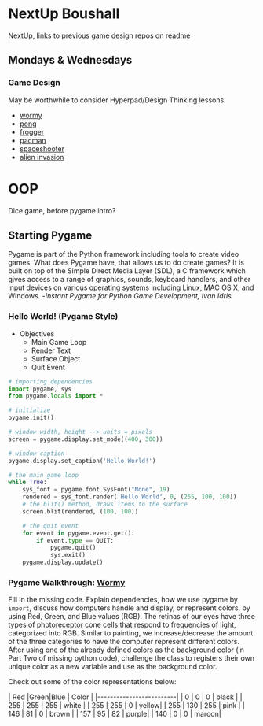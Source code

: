 # NextUp Boushall
NextUp, links to previous game design repos on readme

## Mondays & Wednesdays

### Game Design  

May be worthwhile to consider Hyperpad/Design Thinking lessons.

* [wormy](https://github.com/joetechem/wormy_rasp)  
* [pong](https://github.com/joetechem/pong/tree/master/pong-pygame/pong)
* [frogger](https://github.com/joetechem/frogger)
* [pacman](https://github.com/joetechem/pacman-python-mirror)
* [spaceshooter](https://github.com/joetechem/pygame_tutorials)
* [alien invasion](https://github.com/joetechem/alien_invasion/tree/master/alien_invade)

# OOP  

Dice game, before pygame intro?  

## Starting Pygame  

Pygame is part of the Python framework including tools to create video games. What does Pygame have, that allows us to do create games? It is built on top of the Simple Direct Media Layer (SDL), a C framework which gives access to a range of graphics, sounds, keyboard handlers, and other input devices on various operating systems including Linux, MAC OS X, and Windows. -*Instant Pygame for Python Game Development, Ivan Idris*  

### Hello World! (Pygame Style)  

* Objectives  
  - Main Game Loop  
  - Render Text  
  - Surface Object  
  - Quit Event  

```python    
# importing dependencies
import pygame, sys
from pygame.locals import *

# initialize
pygame.init()

# window width, height --> units = pixels
screen = pygame.display.set_mode((400, 300))

# window caption
pygame.display.set_caption('Hello World!')

# the main game loop
while True:
    sys_font = pygame.font.SysFont("None", 19)
    rendered = sys_font.render('Hello World', 0, (255, 100, 100))
    # the blit() method, draws items to the surface
    screen.blit(rendered, (100, 100))

    # the quit event
    for event in pygame.event.get():
        if event.type == QUIT:
            pygame.quit()
            sys.exit()
    pygame.display.update()
```  

### Pygame Walkthrough: [Wormy](https://github.com/joetechem/wormy_rasp)  

Fill in the missing code. Explain dependencies, how we use pygame by `import`, discuss how computers handle and display, or represent colors, by using Red, Green, and Blue values (RGB). The retinas of our eyes have three types of photoreceptor cone cells that respond to frequencies of light, categorized into RGB. Similar to painting, we increase/decrease the amount of the three categories to have the computer represent different colors. After using one of the already defined colors as the background color (in Part Two of missing python code), challenge the class to registers their own unique color as a new variable and use as the background color.  

Check out some of the color representations below:   

| Red |Green|Blue | Color |
|-------------------------|
| 0   | 0   | 0   | black |
| 255 | 255 | 255 | white |
| 255 | 255 | 0   | yellow|
| 255 | 130 | 255 | pink  |
| 146 | 81  | 0   | brown |
| 157 | 95  | 82  | purple|
| 140 | 0   | 0   | maroon|  
